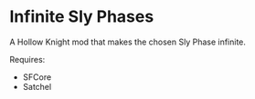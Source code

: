 ﻿# Infinite Sly Phases

A Hollow Knight mod that makes the chosen Sly Phase infinite.

Requires:
* SFCore
* Satchel
